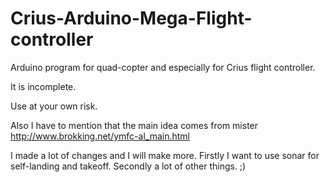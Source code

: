 # Crius-Arduino-Mega-Flight-controller

Arduino program for quad-copter and especially for Crius flight controller.

It is incomplete.

Use at your own risk.

Also I have to mention that the main idea comes from mister http://www.brokking.net/ymfc-al_main.html

I made a lot of changes and I will make more. Firstly I want to use sonar for self-landing and takeoff. Secondly a lot of other things. ;)
